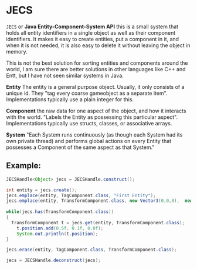 # JECS

<code>JECS</code> or <b>Java Entity-Component-System API</b> this is a small system that holds all entity identifiers in a single object 
as well as their component identifiers. It makes it easy to create entities, put a component in it, and when it is not needed, it is also
easy to delete it without leaving the object in memory.
<p>
This is not the best solution for sorting entities and components around the world, I am  sure there are better solutions in other languages
like C++ and Entt, but I have not seen similar systems in Java.
<p>
<b>Entity</b> The entity is a general purpose object. Usually, it only consists of a unique id. They "tag every coarse gameobject as a 
separate item". Implementations typically use a plain integer for this. <p>
<b>Component</b> the raw data for one aspect of the object, and how it interacts with the world. "Labels the Entity as possessing this 
particular aspect". Implementations typically use structs, classes, or associative arrays. <p>
<b>System</b> "Each System runs continuously (as though each System had its own private thread) and performs global actions on every 
Entity that possesses a Component of the same aspect as that System."

## Example: 
```java
JECSHandle<Object> jecs = JECSHandle.construct();

int entity = jecs.create(); 
jecs.emplace(entity, TagComponent.class, "First Entity"); 
jecs.emplace(entity, TransformComponent.class, new Vector3(0,0,0),  new Vector3(0,0,0), new Vector3(1,1,1)); 
	
while(jecs.has(TransformComponent.class)) 
{
  TransformComponent t = jecs.get(entity, TransformComponent.class);
	t.position.add(0.5f, 0.1f, 0.0f);
	System.out.println(t.position);
}

jecs.erase(entity, TagComponent.class, TransformComponent.class);

jecs = JECSHandle.deconstruct(jecs);
```
